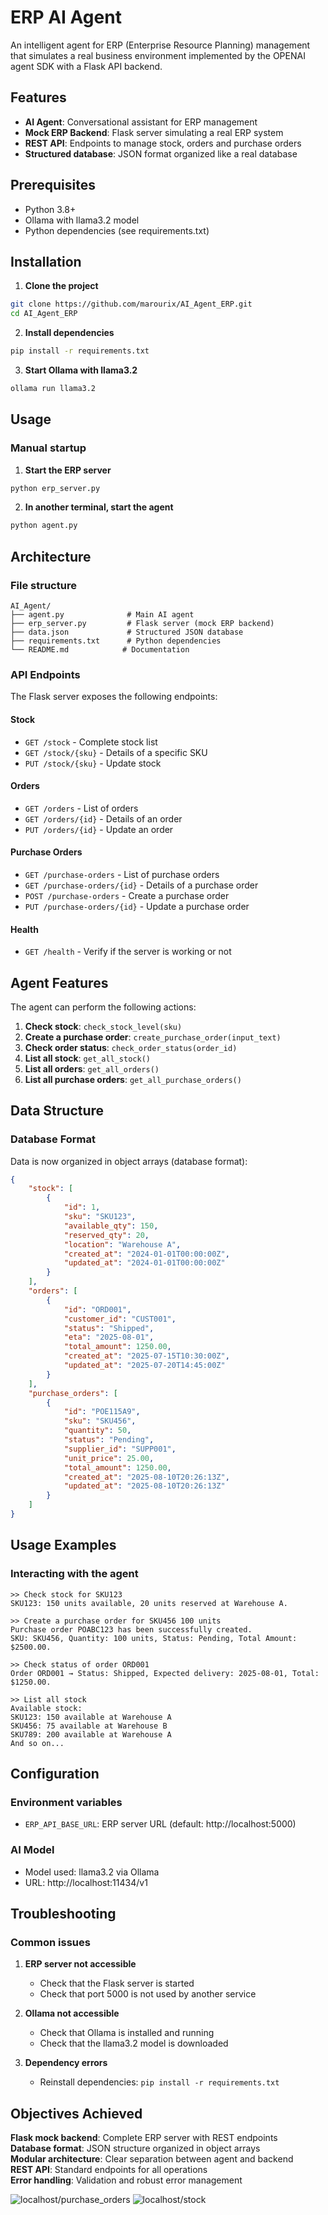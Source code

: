 # ERP AI Agent

An intelligent agent for ERP (Enterprise Resource Planning) management that simulates a real business environment implemented by the OPENAI agent SDK  with a Flask API backend.

##  Features

- **AI Agent**: Conversational assistant for ERP management
- **Mock ERP Backend**: Flask server simulating a real ERP system
- **REST API**: Endpoints to manage stock, orders and purchase orders
- **Structured database**: JSON format organized like a real database

##  Prerequisites

- Python 3.8+
- Ollama with llama3.2 model
- Python dependencies (see requirements.txt)

##  Installation

1. **Clone the project**
```bash
git clone https://github.com/marourix/AI_Agent_ERP.git
cd AI_Agent_ERP
```

2. **Install dependencies**
```bash
pip install -r requirements.txt
```

3. **Start Ollama with llama3.2**
```bash
ollama run llama3.2
```

##  Usage
### Manual startup

1. **Start the ERP server**
```bash
python erp_server.py
```

2. **In another terminal, start the agent**
```bash
python agent.py
```

##  Architecture

### File structure
```
AI_Agent/
├── agent.py              # Main AI agent
├── erp_server.py         # Flask server (mock ERP backend)
├── data.json             # Structured JSON database
├── requirements.txt      # Python dependencies
└── README.md            # Documentation
```

### API Endpoints

The Flask server exposes the following endpoints:

#### Stock
- `GET /stock` - Complete stock list
- `GET /stock/{sku}` - Details of a specific SKU
- `PUT /stock/{sku}` - Update stock

#### Orders
- `GET /orders` - List of orders
- `GET /orders/{id}` - Details of an order
- `PUT /orders/{id}` - Update an order

#### Purchase Orders
- `GET /purchase-orders` - List of purchase orders
- `GET /purchase-orders/{id}` - Details of a purchase order
- `POST /purchase-orders` - Create a purchase order
- `PUT /purchase-orders/{id}` - Update a purchase order

#### Health
- `GET /health` - Verify if the server is working or not

## Agent Features

The agent can perform the following actions:

1. **Check stock**: `check_stock_level(sku)`
2. **Create a purchase order**: `create_purchase_order(input_text)`
3. **Check order status**: `check_order_status(order_id)`
4. **List all stock**: `get_all_stock()`
5. **List all orders**: `get_all_orders()`
6. **List all purchase orders**: `get_all_purchase_orders()`

## Data Structure

### Database Format
Data is now organized in object arrays (database format):

```json
{
    "stock": [
        {
            "id": 1,
            "sku": "SKU123",
            "available_qty": 150,
            "reserved_qty": 20,
            "location": "Warehouse A",
            "created_at": "2024-01-01T00:00:00Z",
            "updated_at": "2024-01-01T00:00:00Z"
        }
    ],
    "orders": [
        {
            "id": "ORD001",
            "customer_id": "CUST001",
            "status": "Shipped",
            "eta": "2025-08-01",
            "total_amount": 1250.00,
            "created_at": "2025-07-15T10:30:00Z",
            "updated_at": "2025-07-20T14:45:00Z"
        }
    ],
    "purchase_orders": [
        {
            "id": "POE115A9",
            "sku": "SKU456",
            "quantity": 50,
            "status": "Pending",
            "supplier_id": "SUPP001",
            "unit_price": 25.00,
            "total_amount": 1250.00,
            "created_at": "2025-08-10T20:26:13Z",
            "updated_at": "2025-08-10T20:26:13Z"
        }
    ]
}
```

##  Usage Examples

### Interacting with the agent
```
>> Check stock for SKU123
SKU123: 150 units available, 20 units reserved at Warehouse A.

>> Create a purchase order for SKU456 100 units
Purchase order POABC123 has been successfully created.
SKU: SKU456, Quantity: 100 units, Status: Pending, Total Amount: $2500.00.

>> Check status of order ORD001
Order ORD001 → Status: Shipped, Expected delivery: 2025-08-01, Total: $1250.00.

>> List all stock
Available stock:
SKU123: 150 available at Warehouse A
SKU456: 75 available at Warehouse B
SKU789: 200 available at Warehouse A
And so on...
```

## Configuration

### Environment variables
- `ERP_API_BASE_URL`: ERP server URL (default: http://localhost:5000)

### AI Model
- Model used: llama3.2 via Ollama
- URL: http://localhost:11434/v1

## Troubleshooting

### Common issues

1. **ERP server not accessible**
   - Check that the Flask server is started
   - Check that port 5000 is not used by another service

2. **Ollama not accessible**
   - Check that Ollama is installed and running
   - Check that the llama3.2 model is downloaded

3. **Dependency errors**
   - Reinstall dependencies: `pip install -r requirements.txt`


## Objectives Achieved

 **Flask mock backend**: Complete ERP server with REST endpoints  
 **Database format**: JSON structure organized in object arrays  
 **Modular architecture**: Clear separation between agent and backend  
 **REST API**: Standard endpoints for all operations  
 **Error handling**: Validation and robust error management

 ![localhost/purchase_orders](images/Capture%20d'écran%202025-08-16%20230534.png)
 ![localhost/stock](images/Capture%20d'écran%202025-08-16%20230607.png)

